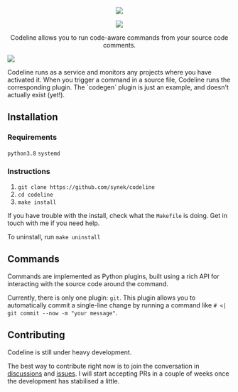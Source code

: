 <p align="center">
  <img src="https://github.com/synek/codeline/workflows/Full%20Tests/badge.svg">
</p>

<p align="center">
  <img src="https://user-images.githubusercontent.com/9436784/111063516-ed8fe480-84a6-11eb-9a8d-c5235c3d9e3c.png">
</p>
<p align="center">
    Codeline allows you to run code-aware commands from your source code comments.
</p>
<img src="https://user-images.githubusercontent.com/9436784/111066445-07392800-84b7-11eb-94e0-9cf623b47322.gif"/>

<p>
  Codeline runs as a service and monitors any projects where you have activated it. When you trigger a command
  in a source file, Codeline runs the corresponding plugin. The `codegen` plugin is just an example, and doesn't actually exist (yet!).
</p>
<h2>Installation</h2>
<h3>Requirements</h3>
<code>python3.8</code>
<code>systemd</code>
<h3>Instructions</h3>
<ol>
    <li><code>git clone https://github.com/synek/codeline</code></li>
    <li><code>cd codeline</code></li>
    <li><code>make install</code></li>
</ol>
<p>
    If you have trouble with the install, check what the <code>Makefile</code> is doing. Get in touch with me if you need help.
</p>
<p>
    To uninstall, run <code>make uninstall</code>
</p>
<h2>Commands</h2>
<p>
  Commands are implemented as Python plugins, built using a rich API for interacting with the
  source code around the command.
</p>
<p>
  Currently, there is only one plugin: <code>git</code>. This plugin allows you to automatically commit a single-line change by running a command like <code># <| git commit --now -m "your message"</code>.
</p>
<h2>Contributing</h2>
<p>
  Codeline is still under heavy development. 
</p>
<p>
  The best way to contribute right now is to join the conversation in <a href="https://github.com/synek/codeline/discussions">discussions</a> and <a href="https://github.com/synek/codeline/issues">issues</a>. I will start accepting PRs in a couple of weeks once the development has stabilised a little.
</p>
